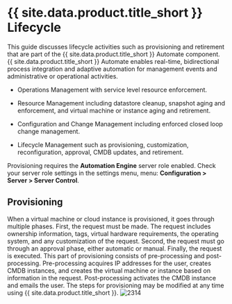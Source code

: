 # {{ site.data.product.title_short }} Lifecycle

This guide discusses lifecycle activities such as provisioning and retirement that are part of the {{ site.data.product.title_short }} Automate component. {{ site.data.product.title_short }} Automate enables real-time, bidirectional process integration and adaptive automation for management events and administrative or operational activities.

- Operations Management with service level resource enforcement.

- Resource Management including datastore cleanup, snapshot aging and enforcement, and virtual machine or instance aging and retirement.

- Configuration and Change Management including enforced closed loop change management.

- Lifecycle Management such as provisioning, customization, reconfiguration, approval, CMDB updates, and retirement.

<div class="important">

Provisioning requires the **Automation Engine** server role enabled. Check your server role settings in the settings menu, menu: **Configuration > Server > Server Control**.

</div>

## Provisioning

When a virtual machine or cloud instance is provisioned, it goes through multiple phases. First, the request must be made. The request includes ownership information, tags, virtual hardware requirements, the operating system, and any customization of the request. Second, the request must go through an approval phase, either automatic or manual. Finally, the request is executed. This part of provisioning consists of pre-processing and post-processing. Pre-processing acquires IP addresses for the user, creates CMDB instances, and creates the virtual machine or instance based on information in the request. Post-processing activates the CMDB instance and emails the user. The steps for provisioning may be modified at any time using {{ site.data.product.title_short }}. ![2314](../images/2314.png)
